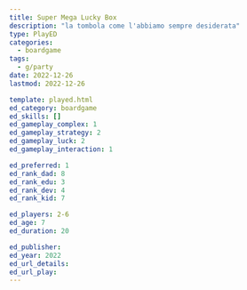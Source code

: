 ```yaml
---
title: Super Mega Lucky Box
description: "la tombola come l'abbiamo sempre desiderata"
type: PlayED
categories:
  - boardgame
tags:
  - g/party
date: 2022-12-26
lastmod: 2022-12-26

template: played.html
ed_category: boardgame
ed_skills: []
ed_gameplay_complex: 1
ed_gameplay_strategy: 2
ed_gameplay_luck: 2
ed_gameplay_interaction: 1

ed_preferred: 1
ed_rank_dad: 8
ed_rank_edu: 3
ed_rank_dev: 4
ed_rank_kid: 7

ed_players: 2-6
ed_age: 7
ed_duration: 20

ed_publisher: 
ed_year: 2022
ed_url_details: 
ed_url_play: 
---
```

